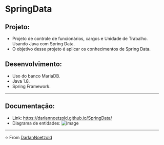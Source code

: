 # SpringData

## Projeto:
* Projeto de controle de funcionários, cargos e Unidade de Trabalho. Usando Java com Spring Data. 
* O objetivo desse projeto é aplicar os conhecimentos de Spring Data.

## Desenvolvimento:
* Uso do banco MariaDB.
* Java 1.8.
* Spring Framework.

---

## Documentação:
* Link: https://darlannoetzold.github.io/SpringData/
* Diagrama de entidades:
![image](https://user-images.githubusercontent.com/41628589/120195986-b4d5f080-c1f5-11eb-94c1-4fba428ee590.png)


---

⭐️ From [DarlanNoetzold](https://github.com/DarlanNoetzold)
